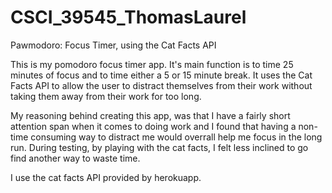 # CSCI_39545_ThomasLaurel
Pawmodoro: Focus Timer, using the Cat Facts API

This is my pomodoro focus timer app. It's main function is to time 25 minutes of focus and to time either a 5 or 15 minute break. It uses the Cat Facts API to allow the user to distract themselves from their work without taking them away from their work for too long.

My reasoning behind creating this app, was that I have a fairly short attention span when it comes to doing work and I found that having a non-time consuming way to distract me would overrall help me focus in the long run. During testing, by playing with the cat facts, I  felt less inclined to go find another way to waste time. 

I use the cat facts API provided by herokuapp.
